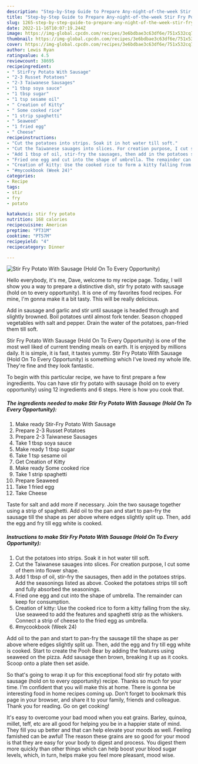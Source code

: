 ```yaml
---
description: "Step-by-Step Guide to Prepare Any-night-of-the-week Stir Fry Potato With Sausage (Hold On To Every Opportunity)"
title: "Step-by-Step Guide to Prepare Any-night-of-the-week Stir Fry Potato With Sausage (Hold On To Every Opportunity)"
slug: 1265-step-by-step-guide-to-prepare-any-night-of-the-week-stir-fry-potato-with-sausage-hold-on-to-every-opportunity
date: 2022-11-16T10:07:19.244Z
image: https://img-global.cpcdn.com/recipes/3e6bdbae3c63df6e/751x532cq70/stir-fry-potato-with-sausage-hold-on-to-every-opportunity-recipe-main-photo.jpg
thumbnail: https://img-global.cpcdn.com/recipes/3e6bdbae3c63df6e/751x532cq70/stir-fry-potato-with-sausage-hold-on-to-every-opportunity-recipe-main-photo.jpg
cover: https://img-global.cpcdn.com/recipes/3e6bdbae3c63df6e/751x532cq70/stir-fry-potato-with-sausage-hold-on-to-every-opportunity-recipe-main-photo.jpg
author: Lewis Ryan
ratingvalue: 4.5
reviewcount: 38695
recipeingredient:
- " StirFry Potato With Sausage"
- "2-3 Russet Potatoes"
- "2-3 Taiwanese Sausages"
- "1 tbsp soya sauce"
- "1 tbsp sugar"
- "1 tsp sesame oil"
- " Creation of Kitty"
- " Some cooked rice"
- "1 strip spaghetti"
- " Seaweed"
- "1 fried egg"
- " Cheese"
recipeinstructions:
- "Cut the potatoes into strips. Soak it in hot water till soft."
- "Cut the Taiwanese sauages into slices. For creation purpose, I cut some of them into flower shape."
- "Add 1 tbsp of oil, stir-fry the sausages, then add in the potatoes strips. Add the seasonings listed as above. Cooked the potatoes strips till soft and fully absorbed the seasonings."
- "Fried one egg and cut into the shape of umbrella. The remainder can keep for consumption."
- "Creation of kitty: Use the cooked rice to form a kitty falling from the sky. Use seaweed to add the features and spaghetti strip as the whiskers. Connect a strip of cheese to the fried egg as umbrella."
- "#mycookbook (Week 24)"
categories:
- Recipe
tags:
- stir
- fry
- potato

katakunci: stir fry potato 
nutrition: 168 calories
recipecuisine: American
preptime: "PT31M"
cooktime: "PT57M"
recipeyield: "4"
recipecategory: Dinner

---
```



![Stir Fry Potato With Sausage (Hold On To Every Opportunity)](https://img-global.cpcdn.com/recipes/3e6bdbae3c63df6e/751x532cq70/stir-fry-potato-with-sausage-hold-on-to-every-opportunity-recipe-main-photo.jpg)

Hello everybody, it's me, Dave, welcome to my recipe page. Today, I will show you a way to prepare a distinctive dish, stir fry potato with sausage (hold on to every opportunity). It is one of my favorites food recipes. For mine, I'm gonna make it a bit tasty. This will be really delicious.

Add in sausage and garlic and stir until sausage is headed through and slightly browned. Boil potatoes until almost fork tender. Season chopped vegetables with salt and pepper. Drain the water of the potatoes, pan-fried them till soft.

Stir Fry Potato With Sausage (Hold On To Every Opportunity) is one of the most well liked of current trending meals on earth. It is enjoyed by millions daily. It is simple, it is fast, it tastes yummy. Stir Fry Potato With Sausage (Hold On To Every Opportunity) is something which I've loved my whole life. They're fine and they look fantastic.


To begin with this particular recipe, we have to first prepare a few ingredients. You can have stir fry potato with sausage (hold on to every opportunity) using 12 ingredients and 6 steps. Here is how you cook that.

<!--inarticleads1-->

##### The ingredients needed to make Stir Fry Potato With Sausage (Hold On To Every Opportunity):

1. Make ready  Stir-Fry Potato With Sausage
1. Prepare 2-3 Russet Potatoes
1. Prepare 2-3 Taiwanese Sausages
1. Take 1 tbsp soya sauce
1. Make ready 1 tbsp sugar
1. Take 1 tsp sesame oil
1. Get  Creation of Kitty
1. Make ready  Some cooked rice
1. Take 1 strip spaghetti
1. Prepare  Seaweed
1. Take 1 fried egg
1. Take  Cheese


Taste for salt and add more if necessary. Join the two sausage together using a strip of spaghetti. Add oil to the pan and start to pan-fry the sausage till the shape as per above where edges slightly split up. Then, add the egg and fry till egg white is cooked. 

<!--inarticleads2-->

##### Instructions to make Stir Fry Potato With Sausage (Hold On To Every Opportunity):

1. Cut the potatoes into strips. Soak it in hot water till soft.
1. Cut the Taiwanese sauages into slices. For creation purpose, I cut some of them into flower shape.
1. Add 1 tbsp of oil, stir-fry the sausages, then add in the potatoes strips. Add the seasonings listed as above. Cooked the potatoes strips till soft and fully absorbed the seasonings.
1. Fried one egg and cut into the shape of umbrella. The remainder can keep for consumption.
1. Creation of kitty: Use the cooked rice to form a kitty falling from the sky. Use seaweed to add the features and spaghetti strip as the whiskers. Connect a strip of cheese to the fried egg as umbrella.
1. #mycookbook (Week 24)


Add oil to the pan and start to pan-fry the sausage till the shape as per above where edges slightly split up. Then, add the egg and fry till egg white is cooked. Start to create the Pooh Bear by adding the features using seaweed on the pizza. Add sausage then brown, breaking it up as it cooks. Scoop onto a plate then set aside. 

So that's going to wrap it up for this exceptional food stir fry potato with sausage (hold on to every opportunity) recipe. Thanks so much for your time. I'm confident that you will make this at home. There is gonna be interesting food in home recipes coming up. Don't forget to bookmark this page in your browser, and share it to your family, friends and colleague. Thank you for reading. Go on get cooking!

It's easy to overcome your bad mood when you eat grains. Barley, quinoa, millet, teff, etc are all good for helping you be in a happier state of mind. They fill you up better and that can help elevate your moods as well. Feeling famished can be awful! The reason these grains are so good for your mood is that they are easy for your body to digest and process. You digest them more quickly than other things which can help boost your blood sugar levels, which, in turn, helps make you feel more pleasant, mood wise.
